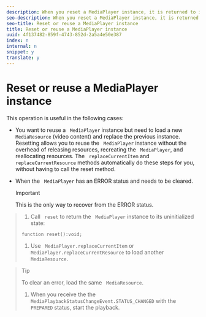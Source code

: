```yaml
---
description: When you reset a MediaPlayer instance, it is returned to its uninitialized IDLE state as defined in MediaPlayerStatus.
seo-description: When you reset a MediaPlayer instance, it is returned to its uninitialized IDLE state as defined in MediaPlayerStatus.
seo-title: Reset or reuse a MediaPlayer instance
title: Reset or reuse a MediaPlayer instance
uuid: 4f137482-859f-4743-852d-2a5a4e50e387
index: n
internal: n
snippet: y
translate: y
---
```


# Reset or reuse a MediaPlayer instance

This operation is useful in the following cases: 
* You want to reuse a ` MediaPlayer` instance but need to load a new ` MediaResource` (video content) and replace the previous instance. Resetting allows you to reuse the ` MediaPlayer` instance without the overhead of releasing resources, recreating the ` MediaPlayer`, and reallocating resources. The ` replaceCurrentItem` and ` replaceCurrentResource` methods automatically do these steps for you, without having to call the reset method. 

* When the ` MediaPlayer` has an ERROR status and needs to be cleared. 
  >[!IMPORTANT]
  >
  >This is the only way to recover from the ERROR status.



>1. Call ` reset` to return the ` MediaPlayer` instance to its uninitialized state:
>
>   ```
>   function reset():void; 
>   
>   ```
>
>1. Use ` MediaPlayer.replaceCurrentItem` or ` MediaPlayer.replaceCurrentResource` to load another ` MediaResource`.

>   >[!TIP]
>   >
>   >To clear an error, load the same ` MediaResource`. 
>
>1. When you receive the the ` MediaPlaybackStatusChangeEvent.STATUS_CHANGED` with the ` PREPARED` status, start the playback.
